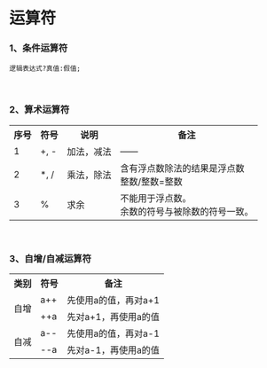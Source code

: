 # 运算符

### 1、条件运算符
```
逻辑表达式?真值:假值;
```

<br>

### 2、算术运算符
<table>
  <tr>
    <th>序号</th>
    <th>符号</th>
    <th>说明</th>
    <th>备注</th>
  </tr>
  <tr>
    <td>1</td>
    <td>+, -</td>
    <td>加法，减法</td>
    <td>——</td>
  </tr>
  <tr>
    <td>2</td>
    <td>*, /</td>
    <td>乘法，除法</td>
    <td>含有浮点数除法的结果是浮点数<br>整数/整数=整数</td>
  </tr>
    <tr>
    <td>3</td>
    <td>%</td>
    <td>求余</td>
    <td>不能用于浮点数。<br>余数的符号与被除数的符号一致。</td>
  </tr>
</table>

<br>

### 3、自增/自减运算符

<table>
  <tr>
    <th>类别</th>
    <th>符号</th>
    <th>备注</th>
  </tr>
  <tr>
    <td rowspan=2>自增</td>
    <td>a++</td>
    <td>先使用a的值，再对a+1</td>
  </tr>
  <tr>
    <td>++a</td>
    <td>先对a+1，再使用a的值</td>
  </tr>
    <tr>
    <td rowspan=2>自减</td>
    <td>a--</td>
    <td>先使用a的值，再对a-1</td>
  </tr>
      <tr>
    <td>--a</td>
    <td>先对a-1，再使用a的值</td>
  </tr>
</table>

<br>





